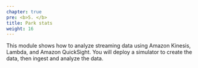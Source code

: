 ```yaml
---
chapter: true
pre: <b>5. </b>
title: Park stats
weight: 16
---
```


This module shows how to analyze streaming data using Amazon Kinesis, Lambda, and Amazon QuickSight. You will deploy a simulator to create the data, then ingest and analyze the data.
